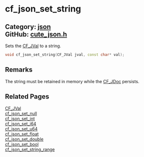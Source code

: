 [//]: # (This file is automatically generated by Cute Framework's docs parser.)
[//]: # (Do not edit this file by hand!)
[//]: # (See: https://github.com/RandyGaul/cute_framework/blob/master/samples/docs_parser.cpp)
[](../header.md ':include')

# cf_json_set_string

Category: [json](/api_reference?id=json)  
GitHub: [cute_json.h](https://github.com/RandyGaul/cute_framework/blob/master/include/cute_json.h)  
---

Sets the [CF_JVal](/json/cf_jval.md) to a string.

```cpp
void cf_json_set_string(CF_JVal jval, const char* val);
```

## Remarks

The string must be retained in memory while the [CF_JDoc](/json/cf_jdoc.md) persists.

## Related Pages

[CF_JVal](/json/cf_jval.md)  
[cf_json_set_null](/json/cf_json_set_null.md)  
[cf_json_set_int](/json/cf_json_set_int.md)  
[cf_json_set_i64](/json/cf_json_set_i64.md)  
[cf_json_set_u64](/json/cf_json_set_u64.md)  
[cf_json_set_float](/json/cf_json_set_float.md)  
[cf_json_set_double](/json/cf_json_set_double.md)  
[cf_json_set_bool](/json/cf_json_set_bool.md)  
[cf_json_set_string_range](/json/cf_json_set_string_range.md)  
